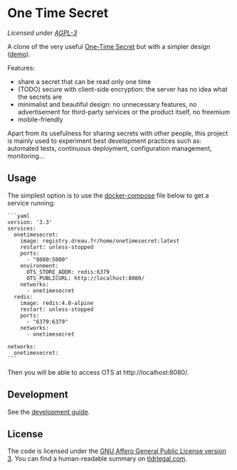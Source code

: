 # One Time Secret

*Licensed under [AGPL-3](#license)*

A clone of the very useful [One-Time Secret](https://onetimesecret.com) but with a simpler design ([demo](onetimesecret.dreau.fr)).

Features:
- share a secret that can be read only one time
- (TODO) secure with client-side encryption: the server has no idea what the secrets are
- minimalist and beautiful design: no unnecessary features, no advertisement for third-party services or the product itself, no freemium
- mobile-friendly

Apart from its usefulness for sharing secrets with other people, this project is mainly used to experiment best development practices such as: automated tests, continuous deployment, configuration management, monitoring...


## Usage

The simplest option is to use the [docker-compose](https://docs.docker.com/compose/) file below to get a service running:

    ```yaml
    version: '3.3'
    services:
      onetimesecret:
        image: registry.dreau.fr/home/onetimesecret:latest
        restart: unless-stopped
        ports:
          - "8080:5000"
        environment:
          OTS_STORE_ADDR: redis:6379
          OTS_PUBLICURL: http://localhost:8080/
        networks:
          - onetimesecret
      redis:
        image: redis:4.0-alpine
        restart: unless-stopped
        ports:
          - "6379:6379"
        networks:
          - onetimesecret

    networks:
      onetimesecret:
    ```

Then you will be able to access OTS at http://localhost:8080/.


## Development

See the [development guide](./DEVELOPMENT.md).


## License

The code is licensed under the [GNU Affero General Public License version 3](./LICENSE.md).
You can find a human-readable summary on [tldrlegal.com](https://tldrlegal.com/license/gnu-affero-general-public-license-v3-(agpl-3.0)).
